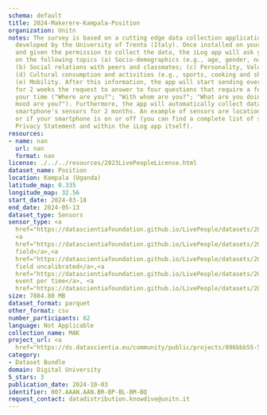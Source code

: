 ```yaml
---
schema: default
title: 2024-Makerere-Kampala-Position
organization: Unitn
notes: The survey is based on a cutting edge data collection application called iLog1,
  developed by the University of Trento (Italy). Once installed on your smartphone
  and given the permission to collect the data, the iLog app will ask you information
  on the following topics (a) Socio-demographics (e.g., age, gender, nationality);
  (b) Social relations with peers and classmates; (c) Personality, Values and Competences;
  (d) Cultural consumption and activities (e.g., sports, cooking and shopping habits);
  (e) Mobility. After this information, the app will start sending every 30 minutes
  for 2 weeks the request to answer to four questions that require a few seconds of
  your time ("Where are you?"; "With whom are you?"; "What are you doing?"; and "What
  mood are you?"). Furthermore, the app will automatically collect data from your
  smartphone's sensors for 2 months. An example of sensors are location, bluetooth
  or if your smartphone is on or off (you can find a complete list of sensors in the
  Privacy Statement and within the iLog app itself).
resources:
- name: nan
  url: nan
  format: nan
license: ./../../resources/2023LivePeopleLicense.html
dataset_name: Position
location: Kampala (Uganda)
latitude_map: 0.335
longitude_map: 32.56
start_date: 2024-03-18
end_date: 2024-05-13
dataset_type: Sensors
sensor_type: <a 
  href="https://datascientiafoundation.github.io/LivePeople/datasets/2024-MAK-Kampala-Proximity%20Event/">proximity</a>,
  <a 
  href="https://datascientiafoundation.github.io/LivePeople/datasets/2024-MAK-Kampala-Magnetic%20Field%20Event/">magnetic
  field</a>,<a 
  href="https://datascientiafoundation.github.io/LivePeople/datasets/2024-MAK-Kampala-Magnetic%20Field%20Uncalibrated/">magnetic
  field uncalibrated</a>,<a 
  href="https://datascientiafoundation.github.io/LivePeople/datasets/2024-MAK-Kampala-Location%20Event%20Per%20Time/">location
  event per time</a>, <a 
  href="https://datascientiafoundation.github.io/LivePeople/datasets/2024-MAK-Kampala-Orientation%20Event/">orientation</a>
size: 7884.80 MB
dataset_format: parquet
other_format: csv
number_participants: 62
language: Not Applicable
collection_name: MAK
project_url: <a 
  href="https://ds.datascientia.eu/community/public/projects/896bbb55-5ee2-4653-9b43-69cc88633ec13">https://ds.datascientia.eu/community/public/projects/896bbb55-5ee2-4653-9b43-69cc88633ec13</a>
category:
- Dataset Bundle
domain: Digital University
5_stars: 3
publication_date: 2024-10-03
identifier: 007.AAAN.AAN.BR-BP-BL-BM-BQ
request_contact: datadistribution.knowdive@unitn.it
---
```



